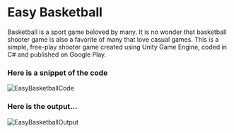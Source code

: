 # Easy Basketball
Basketball is a sport game beloved by many. It is no wonder that basketball shooter game is also a favorite of many that love casual games. This is a simple, free-play shooter game created using Unity Game Engine, coded in C# and published on Google Play. 

### Here is a snippet of the code 

![EasyBasketballCode](https://itstaraking.github.io/EasyBasketball/easybasketballcode.png)

### Here is the output...

![EasyBasketballOutput](https://itstaraking.github.io/Pong/easybasketball.gif)
